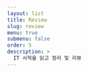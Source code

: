 ```yaml
---
layout: list
title: Review
slug: review
menu: true
submenu: false
order: 5
description: >
  IT 서적을 읽고 정리 및 리뷰
---
```

